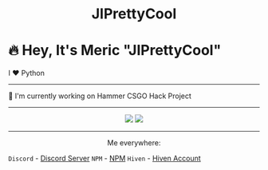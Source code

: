 <p align="center"> <h1 align="center"> JIPrettyCool </h1> </p>

# 🔥 Hey, It's Meric "JIPrettyCool"

I ❤️ Python

---

🔭 I'm currently working on Hammer CSGO Hack Project 

---
<p align="center">
<img src="https://github-readme-stats.vercel.app/api?username=jiprettycool&show_icons=true&hide_title=true&theme=radical&text_color=FF9DD9&count_private=true&include_all_commits=true&hide_border=true"/>  
<img src="https://github-readme-stats.vercel.app/api/top-langs/?username=jiprettycool&layout=compact&text_color=FF9DD9&title_color=FF9DD9&bg_color=141321&count_private=true&include_all_commits=true&hide_border=true&langs_count=10"/>
</p>

---

<p align="center">
Me everywhere:

`Discord` - [Discord Server](https://discord.gg/ZQSHn9b)
`NPM` - [NPM](https://www.npmjs.com/~jiprettycool)
`Hiven` - [Hiven Account](https://app.hiven.io/@meric)
</p>
